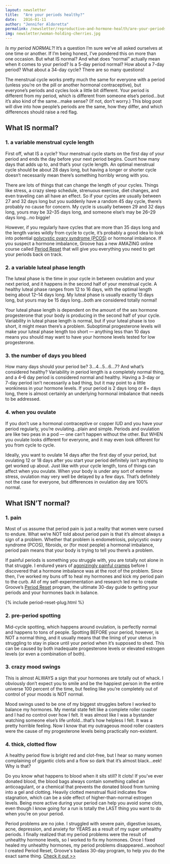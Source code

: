 ```yaml
---
layout: newsletter
title:  "Are your periods healthy?"
date:   2016-01-11
author: "Jennifer Aldoretta"
permalink: /newsletter/reproductive-and-hormone-health/are-your-periods-healthy/
img: newsletter/woman-holding-cherries.jpg
---
```


*Is my period NORMAL?!* It&rsquo;s a question I&rsquo;m sure we&rsquo;ve all asked ourselves at one time or another. If I&rsquo;m being honest, I&rsquo;ve pondered this on more than one occasion. But what IS normal? And what does &ldquo;normal&rdquo; actually mean when it comes to your period? Is a 5-day period normal? How about a 7-day period? What about a 34-day cycle? There are so many questions!

The menstrual cycle works pretty much the same for everyone with a period (unless you&rsquo;re on the pill or another hormonal contraceptive), but everyone&rsquo;s periods and cycles look a little bit different. Your period is different from my period, which is different from someone else&rsquo;s period...but it&rsquo;s also kind of the same...make sense? (If not, don&rsquo;t worry.) This blog post will dive into how people&rsquo;s periods are the same, how they differ, and which differences should raise a red flag. 

## What IS normal? ##

### 1. a variable menstrual cycle length ###
	
First off, what IS a cycle? Your menstrual cycle starts on the first day of your period and ends the day before your next period begins. Count how many days that adds up to, and that&rsquo;s your cycle length. An optimal menstrual cycle should be about 28 days long, but having a longer or shorter cycle doesn&rsquo;t necessarily mean there&rsquo;s something horribly wrong with you. 

There are lots of things that can change the length of your cycles. Things like stress, a crazy sleep schedule, strenuous exercise, diet changes, and even traveling can all have an effect. So if your cycles are usually between 27 and 32 days long but you suddenly have a random 45 day cycle, there&rsquo;s probably no cause for concern. My cycle is usually between 29 and 32 days long, yours may be 32&ndash;35 days long, and someone else&rsquo;s may be 26&ndash;29 days long...no biggie! 

However, if you regularly have cycles that are more than 35 days long and the length varies wildly from cycle to cycle, it&rsquo;s probably a good idea to look into potential <a class="text-link" href="http://www.readytogroove.com/blog/2015/01/09/polycystic-ovary-syndrome-what-it-is-&-what-you-should-know/">polycystic ovary syndrome (PCOS)</a> or hormonal imbalance. If you suspect a hormone imbalance, Groove has a new AMAZING online course called <a class="text-link" href="http://www.readytogroove.com/courses/period-reset/">Period Reset</a> that will give you everything you need to get your periods back on track. 

### 2. a variable luteal phase length ###

The luteal phase is the time in your cycle in between ovulation and your next period, and it happens in the second half of your menstrual cycle. A healthy luteal phase ranges from 12 to 16 days, with the optimal length being about 12&ndash;14 days long. My luteal phase is usually exactly 13 days long, but yours may be 15 days long...both are considered totally normal!

Your luteal phase length is dependent on the amount of the sex hormone progesterone that your body is producing in the second half of your cycle. Variability in luteal phase length is normal, but if your luteal phase is too short, it might mean there&rsquo;s a problem. Suboptimal progesterone levels will make your luteal phase length too short — anything less than 10 days means you should may want to have your hormone levels tested for low progesterone.

### 3. the number of days you bleed ###

How many days should your period be? 3...4...5...6...7? And what&rsquo;s considered healthy? Variability in period length is a completely normal thing, and a 4&ndash;6 day period is considered normal and healthy. Having a 3-day or 7-day period isn&rsquo;t necessarily a bad thing, but it may point to a little wonkiness in your hormone levels. If your period is 2 days long or 8+ days long, there is almost certainly an underlying hormonal imbalance that needs to be addressed. 

### 4. when you ovulate ###

If you don&rsquo;t use a hormonal contraceptive or copper IUD and you have your period regularly, you&rsquo;re ovulating...plain and simple. Periods and ovulation are like two peas in a pod &mdash; one can&rsquo;t happen without the other. But WHEN you ovulate looks different for everyone, and it may even look different for you from cycle to cycle.

Ideally, you want to ovulate 14 days after the first day of your period, but ovulating 12 or 18 days after you start your period definitely isn&rsquo;t anything to get worked up about. Just like with your cycle length, tons of things can affect when you ovulate. When your body is under any sort of extreme stress, ovulation may very well be delayed by a few days. That&rsquo;s definitely not the case for everyone, but differences in ovulation day are 100% normal. 

## What ISN&rsquo;T normal? ##

### 1. pain ###

Most of us assume that period pain is just a reality that women were cursed to endure. What we&rsquo;re NOT told about period pain is that it&rsquo;s almost always a sign of a problem. Whether that problem is endometriosis, polycystic ovary syndrome (PCOS), fibroids, or (for most people) a hormonal imbalance, period pain means that your body is trying to tell you there&rsquo;s a problem. 

If painful periods is something you struggle with, you are totally not alone in that struggle. I endured years of <a class="text-link" href="http://www.mindbodygreen.com/0-22921/6-natural-ways-i-got-my-period-under-control-after-years-of-issues.html">agonizingly painful cramps</a> before I discovered that a hormone imbalance was at the root of the problem. Since then, I&rsquo;ve worked my buns off to heal my hormones and kick my period pain to the curb. All of my self-experimentation and research led me to create Groove&rsquo;s <a class="text-link" href="https://periodreset.readytogroove.com/" onClick="ga('send', 'event', { eventCategory: 'Button', eventAction: 'Click', eventLabel: 'Period Reset - blog post link'});">Period Reset</a> program, the ultimate 30-day guide to getting your periods and your hormones back in balance.

{% include period-reset-plug.html %}

### 2. pre-period spotting ###

Mid-cycle spotting, which happens around ovulation, is perfectly normal and happens to tons of people. Spotting BEFORE your period, however, is NOT a normal thing, and it usually means that the lining of your uterus in struggling to stay in place until your period when it&rsquo;s supposed to shed. This can be caused by both inadequate progesterone levels or elevated estrogen levels (or even a combination of both). 

### 3. crazy mood swings ###

This is almost ALWAYS a sign that your hormones are totally out of whack. I obviously don&rsquo;t expect you to smile and be the happiest person in the entire universe 100 percent of the time, but feeling like you&rsquo;re completely out of control of your moods is NOT normal. 

Mood swings used to be one of my biggest struggles before I worked to balance my hormones. My mental state felt like a complete roller coaster and I had no control over how I felt. It was almost like I was a bystander watching someone else&rsquo;s life unfold...that&rsquo;s how helpless I felt. It was a pretty horrible feeling. Now I know that my outrageous mood roller coasters were the cause of my progesterone levels being practically non-existent.  

### 4. thick, clotted flow ###

A healthy period flow is bright red and clot-free, but I hear so many women complaining of gigantic clots and a flow so dark that it&rsquo;s almost black...eek! Why is that?

Do you know what happens to blood when it sits still? It clots! If you&rsquo;ve ever donated blood, the blood bags always contain something called an anticoagulant, or a chemical that prevents the donated blood from turning into a gel and clotting. Heavily clotted menstrual fluid indicates flow stagnation, which can be a side effect of higher-than-normal estrogen levels. Being more active during your period can help you avoid some clots, even though I know going for a run is totally the LAST thing you want to do when you&rsquo;re on your period. 

Period problems are no joke. I struggled with severe pain, digestive issues, acne, depression, and anxiety for YEARS as a result of my super unhealthy periods. I finally realized that my period problems were the result of unhealthy hormone levels, so I worked to fix my hormones. Once I fixed healed my unhealthy hormones, my period problems disappeared...woohoo! I created Period Reset, Groove's badass 30-day program, to help you do the exact same thing. <a class="text-link" href="https://periodreset.readytogroove.com/">Check it out >></a>
